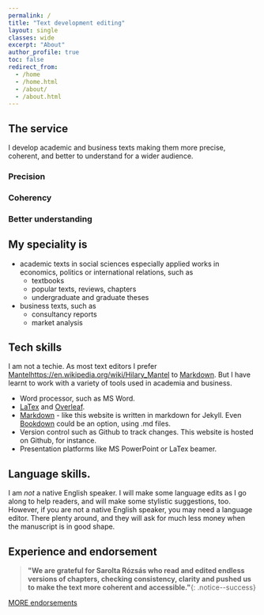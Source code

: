 ```yaml
---
permalink: /
title: "Text development editing"
layout: single
classes: wide
excerpt: "About"
author_profile: true
toc: false
redirect_from:
  - /home
  - /home.html
  - /about/
  - /about.html
---
```





## The service

I develop academic and business texts making them more precise, coherent, and better to understand for a wider audience.

### Precision



### Coherency



### Better understanding 



## My speciality is 
* academic texts in social sciences especially applied works in economics, politics or international relations, such as
	* textbooks
	* popular texts, reviews, chapters
	* undergraduate and graduate theses
* business texts, such as 
	* consultancy reports
	* market analysis

## Tech skills
I am not a techie. As most text editors I prefer [Mantel]()https://en.wikipedia.org/wiki/Hilary_Mantel to [Markdown](https://en.wikipedia.org/wiki/Markdown). But I have learnt to work with a variety of tools used in academia and business. 

* Word processor, such as MS Word.
* [LaTex](https://www.latex-project.org/) and [Overleaf](www.overleaf.com). 
* [Markdown](https://en.wikipedia.org/wiki/Markdown) - like this website is written in markdown for Jekyll. Even [Bookdown](https://bookdown.org/yihui/bookdown/) could be an option, using .md files.  
* Version control such as Github to track changes. This website is hosted on Github, for instance. 
* Presentation platforms like MS PowerPoint or LaTex beamer.

## Language skills.

I am *not* a native English speaker. I will make some language edits as I go along to help readers, and will make some stylistic suggestions, too. However, if you are not a native English speaker, you may need a language editor. There plenty around, and they will ask for much less money when the manuscript is in good shape. 

## Experience and endorsement

>**"We are grateful for Sarolta Rózsás who read and edited endless versions of chapters, checking consistency, clarity and pushed us to make the text more coherent and accessible."**{: .notice--success}

[MORE endorsements](endorsements)


